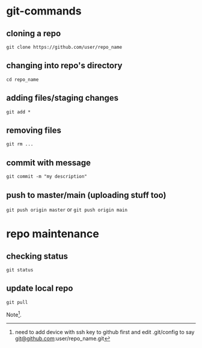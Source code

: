 # git-commands

## cloning a repo
`git clone https://github.com/user/repo_name`

## changing into repo's directory
`cd repo_name`

## adding files/staging changes
`git add *`

## removing files
`git rm ...`

## commit with message
`git commit -m "my description"`

## push to master/main (uploading stuff too)
`git push origin master`
or 
`git push origin main`

# repo maintenance
## checking status
`git status`

## update local repo
`git pull`


Note[^1].

[^1]: need to add device with ssh key to github first and edit .git/config to say git@github.com:user/repo_name.git

